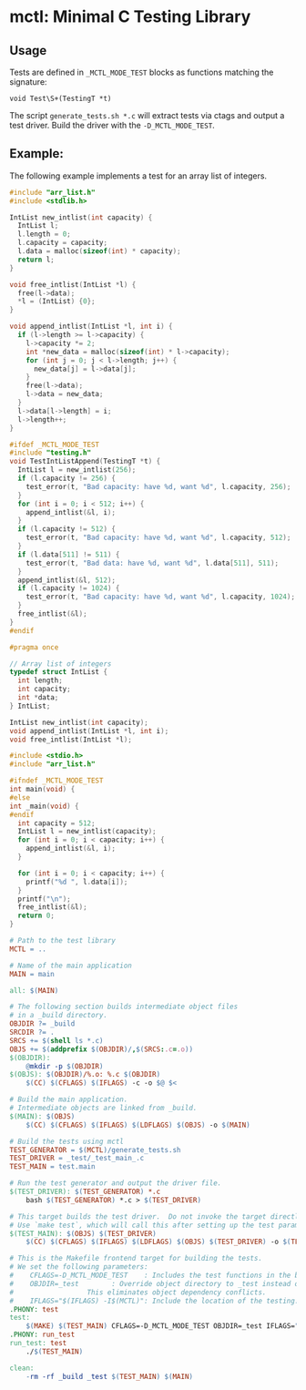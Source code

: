 # mctl: Minimal C Testing Library

## Usage

Tests are defined in `_MCTL_MODE_TEST` blocks as functions matching the signature:

```void Test\S+(TestingT *t)```

The script `generate_tests.sh *.c` will extract tests via ctags and output a test driver.
Build the driver with the `-D_MCTL_MODE_TEST`.

## Example:

The following example implements a test for an array list of integers.

``` arr_list.c
#include "arr_list.h"
#include <stdlib.h>

IntList new_intlist(int capacity) {
  IntList l;
  l.length = 0;
  l.capacity = capacity;
  l.data = malloc(sizeof(int) * capacity);
  return l;
}

void free_intlist(IntList *l) {
  free(l->data);
  *l = (IntList) {0};
}

void append_intlist(IntList *l, int i) {
  if (l->length >= l->capacity) {
    l->capacity *= 2;
    int *new_data = malloc(sizeof(int) * l->capacity);
    for (int j = 0; j < l->length; j++) {
      new_data[j] = l->data[j];
    }
    free(l->data);
    l->data = new_data;
  }
  l->data[l->length] = i;
  l->length++;
}

#ifdef _MCTL_MODE_TEST
#include "testing.h"
void TestIntListAppend(TestingT *t) {
  IntList l = new_intlist(256);
  if (l.capacity != 256) {
    test_error(t, "Bad capacity: have %d, want %d", l.capacity, 256);
  }
  for (int i = 0; i < 512; i++) {
    append_intlist(&l, i);
  }
  if (l.capacity != 512) {
    test_error(t, "Bad capacity: have %d, want %d", l.capacity, 512);
  }
  if (l.data[511] != 511) {
    test_error(t, "Bad data: have %d, want %d", l.data[511], 511);
  }
  append_intlist(&l, 512);
  if (l.capacity != 1024) {
    test_error(t, "Bad capacity: have %d, want %d", l.capacity, 1024);
  }
  free_intlist(&l);
}
#endif
```

```arr_list.h
#pragma once

// Array list of integers
typedef struct IntList {
  int length;
  int capacity;
  int *data;
} IntList;

IntList new_intlist(int capacity);
void append_intlist(IntList *l, int i);
void free_intlist(IntList *l);
```

```main.c
#include <stdio.h>
#include "arr_list.h"

#ifndef _MCTL_MODE_TEST
int main(void) {
#else
int _main(void) {
#endif
  int capacity = 512;
  IntList l = new_intlist(capacity);
  for (int i = 0; i < capacity; i++) {
    append_intlist(&l, i);
  }

  for (int i = 0; i < capacity; i++) {
    printf("%d ", l.data[i]);
  }
  printf("\n");
  free_intlist(&l);
  return 0;
}
```

```Makefile
# Path to the test library
MCTL = ..

# Name of the main application
MAIN = main

all: $(MAIN)

# The following section builds intermediate object files
# in a _build directory.
OBJDIR ?= _build
SRCDIR ?= .
SRCS += $(shell ls *.c)
OBJS += $(addprefix $(OBJDIR)/,$(SRCS:.c=.o))
$(OBJDIR):
	@mkdir -p $(OBJDIR)
$(OBJS): $(OBJDIR)/%.o: %.c $(OBJDIR)
	$(CC) $(CFLAGS) $(IFLAGS) -c -o $@ $<

# Build the main application.
# Intermediate objects are linked from _build.
$(MAIN): $(OBJS)
	$(CC) $(CFLAGS) $(IFLAGS) $(LDFLAGS) $(OBJS) -o $(MAIN)

# Build the tests using mctl
TEST_GENERATOR = $(MCTL)/generate_tests.sh
TEST_DRIVER = _test/_test_main_.c
TEST_MAIN = test.main

# Run the test generator and output the driver file.
$(TEST_DRIVER): $(TEST_GENERATOR) *.c
	bash $(TEST_GENERATOR) *.c > $(TEST_DRIVER)

# This target builds the test driver.  Do not invoke the target directly.
# Use `make test`, which will call this after setting up the test parameters.
$(TEST_MAIN): $(OBJS) $(TEST_DRIVER)
	$(CC) $(CFLAGS) $(IFLAGS) $(LDFLAGS) $(OBJS) $(TEST_DRIVER) -o $(TEST_MAIN)

# This is the Makefile frontend target for building the tests.
# We set the following parameters:
#    CFLAGS=-D_MCTL_MODE_TEST 	 : Includes the test functions in the build.
#    OBJDIR=_test		 : Override object directory to _test instead of _build.
#				   This eliminates object dependency conflicts.
#    IFLAGS="$(IFLAGS) -I$(MCTL)": Include the location of the testing.h header.
.PHONY: test
test:
	$(MAKE) $(TEST_MAIN) CFLAGS=-D_MCTL_MODE_TEST OBJDIR=_test IFLAGS="$(IFLAGS) -I$(MCTL)"
.PHONY: run_test
run_test: test
	./$(TEST_MAIN)

clean:
	-rm -rf _build _test $(TEST_MAIN) $(MAIN)
```
